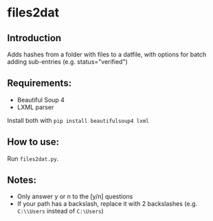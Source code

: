 # files2dat

## Introduction
Adds hashes from a folder with files to a datfile, with options for batch adding sub-entries (e.g. status="verified")

## Requirements:
- Beautiful Soup 4
- LXML parser

Install both with `pip install beautifulsoup4 lxml`

## How to use:
Run `files2dat.py`.

## Notes:
- Only answer y or n to the [y/n] questions
- If your path has a backslash, replace it with 2 backslashes (e.g. `C:\\Users` instead of `C:\Users`)
